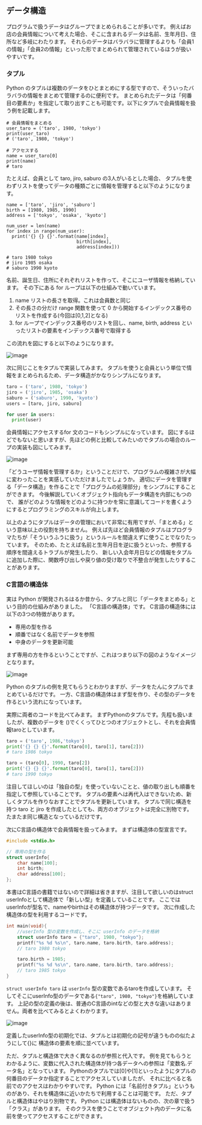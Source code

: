 ## データ構造

プログラムで扱うデータはグループでまとめられることが多いです。
例えばお店の会員情報について考えた場合、そこに含まれるデータは名前、生年月日、住所など多岐にわたります。
それらのデータはバラバラに管理するよりも「会員1の情報」「会員2の情報」といった形でまとめられて管理されているほうが扱いやすいです。

### タプル

Python のタプルは複数のデータをひとまとめにする型ですので、そういったバラバラの情報をまとめて管理するのに便利です。
まとめられたデータは「何番目の要素か」を指定して取り出すことも可能です。以下にタプルで会員情報を扱う例を記載します。

```
# 会員情報をまとめる
user_taro = ('taro', 1980, 'tokyo')
print(user_taro)
# ('taro', 1980, 'tokyo')

# アクセスする
name = user_taro[0]
print(name)
# taro
```

たとえば、会員として taro, jiro, saburo の3人がいるとした場合、
タプルを使わずリストを使ってデータの種類ごとに情報を管理すると以下のようになります。

```
name = ['taro', 'jiro', 'saburo']
birth = [1980, 1985, 1990]
address = ['tokyo', 'osaka', 'kyoto']

num_user = len(name)
for index in range(num_user):
  print('{} {} {}'.format(name[index],
                          birth[index],
                          address[index]))

# taro 1980 tokyo
# jiro 1985 osaka
# saburo 1990 kyoto
```

名前、誕生日、住所にそれぞれリストを作って、そこにユーザ情報を格納しています。
その下にある for ループは以下の仕組みで動いています。

1.	name リストの長さを取得。これは会員数と同じ
2.	その長さの分だけ range 関数を使って 0 から開始するインデックス番号のリストを作成する(今回は[0,1,2]となる)
3.	for ループでインデックス番号のリストを回し、name, birth, address といったリストの要素をインデックス番号で取得する

この流れを図にすると以下のようになります。

![image](./0100_image/02.png)

次に同じことをタプルで実装してみます。
タプルを使うと会員という単位で情報をまとめられるため、データ構造がかなりシンプルになります。

```python
taro = ('taro', 1980, 'tokyo')
jiro = ('jiro', 1985, 'osaka')
saburo = ('saburo', 1990, 'kyoto')
users = [taro, jiro, saburo]

for user in users:
  print(user)
```

会員情報にアクセスするfor 文のコードもシンプルになっています。
図にするほどでもないと思いますが、先ほどの例と比較してみたいのでタプルの場合のループの実装も図にしてみます。

![image](./0100_image/02.png)

「どうユーザ情報を管理するか」ということだけで、プログラムの複雑さが大幅に変わったことを実感していただけましたでしょうか。
適切にデータを管理する「データ構造」を作ることで「プログラムの処理部分」をシンプルにすることができます。
今後解説していくオブジェクト指向もデータ構造を内部にもつので、
誰がどのような情報をどのように持つかを常に意識してコードを書くようにするとプログラミングのスキルが向上します。

以上のようにタプルはデータの管理において非常に有用ですが、「まとめる」という意味以上の役割を持ちません。
例えば先ほど会員情報のタプルはプログラマたちが「そういうふうに扱う」というルールを間違えずに使うことでなりたっています。
そのため、たとえば名前と生年月日を逆に扱うといった、参照する順序を間違えるトラブルが発生したり、
新しい入会年月日などの情報をタプルに追加した際に、関数呼び出しや戻り値の受け取りで不整合が発生したりすることがあります。

### C言語の構造体

実は Python が開発されるはるか昔から、タプルと同じ「データをまとめる」という目的の仕組みがありました。
「C言語の構造体」です。
C言語の構造体には以下の3つの特徴があります。

*	専用の型を作る
*	順番ではなく名前でデータを参照
*	中身のデータを更新可能

まず専用の方を作るということですが、これはつまり以下の図のようなイメージとなります。

![image](./0100_image/02.png)

Python のタプルの例を見てもらうとわかりますが、データをたんにタプルでまとめているだけです。
一方、C言語の構造体はまず型を作り、その型のデータを作るという流れになっています。

実際に両者のコードを比べてみます。
まずPythonのタプルです。先程も扱いましたが、複数のデータを ()でくくってひとつのオブジェクトとし、それを会員情報taroとしています。

```python
taro = ('taro', 1986,'tokyo')
print('{} {} {}'.format(taro[0], taro[1], taro[2]))
# taro 1986 tokyo

taro = (taro[0], 1990, taro[2])
print('{} {} {}'.format(taro[0], taro[1], taro[2]))
# taro 1990 tokyo
```

注目してほしいのは「独自の型」を使っていないことと、値の取り出しも順番を指定して参照していることです。
タプルの要素へは再代入はできないため、新しくタプルを作りなおすことでタプルを更新しています。
タプルで同じ構造を持つ taro と jiro を作成したとしても、両方のオブジェクトは完全に別物です。たまたま同じ構造となっているだけです。

次にC言語の構造体で会員情報を扱ってみます。
まずは構造体の型宣言です。

```c
#include <stdio.h>

// 専用の型を作る
struct userInfo{
    char name[100];
    int birth;
    char address[100];
};
```

本書はC言語の書籍ではないので詳細は省きますが、注目して欲しいのはstruct userInfoとして構造体で「新しい型」を定義していることです。
ここではuserInfoが型名で、nameやbirthはその構造体が持つデータです。
次に作成した構造体の型を利用するコードです。

```c
int main(void){
    //userInfo 型の変数を作成し、そこに userInfo のデータを格納
    struct userInfo taro = {"taro", 1980, "tokyo"};
    printf("%s %d %s\n", taro.name, taro.birth, taro.address);
    // taro 1980 tokyo

    taro.birth = 1985;
    printf("%s %d %s\n", taro.name, taro.birth, taro.address);
    // taro 1985 tokyo
}
```

`struct userInfo taro` は `userInfo` 型の変数であるtaroを作成しています。
そしてそこにuserInfo型のデータである`{"taro", 1980, "tokyo"}`を格納しています。
上記の型の定義の後は、普通のC言語のintなどの型と大きな違いはありません。両者を比べてみるとよくわかります。

![image](./0100_image/02.png)

定義したuserInfo型の初期化では、タプルとは初期化の記号が違うものの似たようにして{}に 構造体の要素を順に並べています。

ただ、タプルと構造体で大きく異なるのが参照と代入です。
例を見てもらうとわかるように、変数に代入された構造体が持つ各データへの参照は「変数名.データ名」となっています。
Pythonのタプルでは[0]や[1]といったようにタプルの何番目のデータか指定することでアクセスしていましたが、
それに比べると名前でのアクセスはわかりやすいです。
Python には「名前付きタプル」というものがあり、それを構造体に近いかたちで利用することは可能です。
ただ、タプルと構造体はやはり別物です。
Python には構造体はないものの、次の章で扱う「クラス」があります。
そのクラスを使うことでオブジェクト内のデータに名前を使ってアクセスすることができます。
